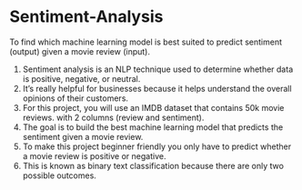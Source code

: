 # Sentiment-Analysis
To find which machine learning model is best suited to predict sentiment (output) given a movie review (input).
1.  Sentiment analysis is an NLP technique used to determine whether data is positive, negative, or neutral. 
2.  It’s really helpful for businesses because it helps understand the overall opinions of their customers.
3.  For this project, you will use an IMDB dataset that contains 50k movie reviews. with 2 columns (review and sentiment).
4.  The goal is to build the best machine learning model that predicts the sentiment given a movie review. 
5.  To make this project beginner friendly you only have to predict whether a movie review is positive or negative.
6.  This is known as binary text classification because there are only two possible outcomes.


